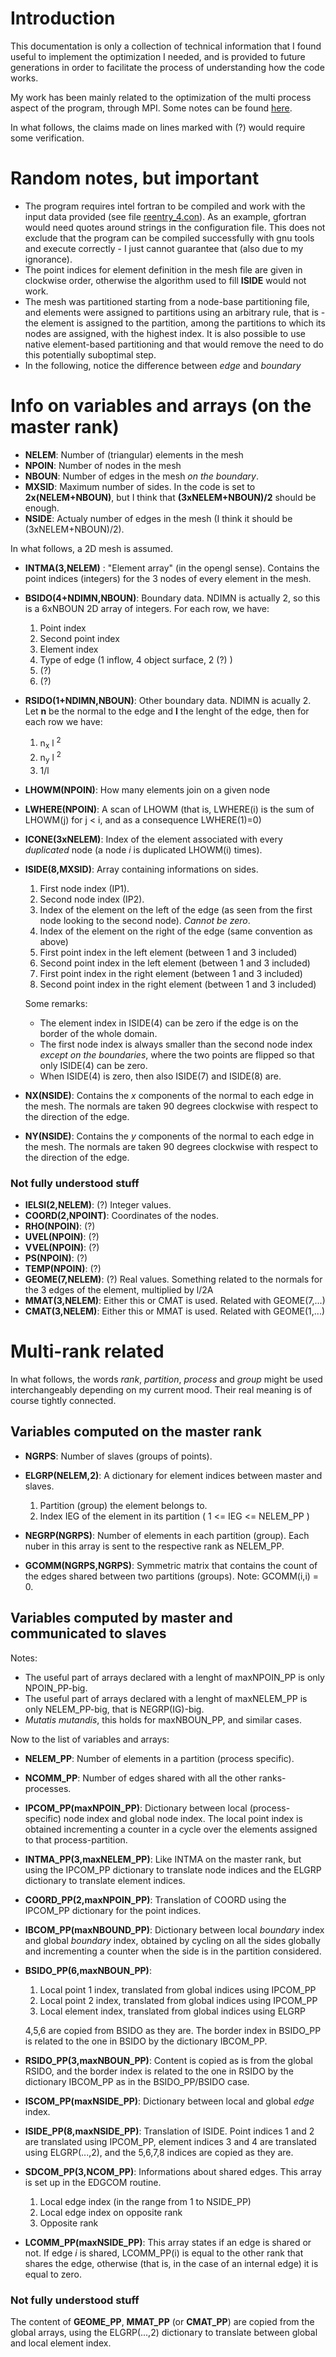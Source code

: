 # Introduction

This documentation is only a collection of technical information that I 
found useful to implement the optimization I needed, and is provided to future 
generations in order to facilitate the process of understanding how the code
works.

My work has been mainly related to the optimization of the multi process aspect
of the program, through MPI. Some notes can be found 
[here](../doc/mpi_structure.md).

In what follows, the claims made on lines marked with (?) would require some 
verification.



# Random notes, but important

*  The program requires intel fortran to be compiled and work with the input 
data provided (see file [reentry_4.con](../doc/reentry_4.con)). As an example, 
gfortran would need quotes around strings in the configuration file. This does 
not exclude that the program can be compiled successfully with gnu tools and 
execute correctly - I just cannot guarantee that (also due to my ignorance). 
* The point indices for element definition in the mesh file are given in
clockwise order, otherwise the algorithm used to fill **ISIDE** would not 
work.
* The mesh was partitioned starting from a node-base partitioning file, and 
elements were assigned to partitions using an arbitrary rule, that is - the
element is assigned to the partition, among the partitions to which its nodes
are assigned, with the highest index. It is also possible to use native 
element-based partitioning and that would remove the need to do this 
potentially suboptimal step.
* In the following, notice the difference between *edge* and *boundary* 



# Info on variables and arrays (on the master rank)

* **NELEM**: Number of (triangular) elements in the mesh
* **NPOIN**: Number of nodes in the mesh
* **NBOUN**: Number of edges in the mesh *on the boundary*.
* **MXSID**: Maximum number of sides. In the code is set to **2x(NELEM+NBOUN)**, 
  but I think that **(3xNELEM+NBOUN)/2** should be enough.
* **NSIDE**: Actualy number of edges in the mesh (I think it should be 
(3xNELEM+NBOUN)/2).

In what follows, a 2D mesh is assumed.

* **INTMA(3,NELEM)** : 
   "Element array" (in the opengl sense). Contains the point indices (integers) 
   for the 3 nodes of every element in the mesh.
                 
* **BSIDO(4+NDIMN,NBOUN)**: 
   Boundary data. NDIMN is actually 2, so this is a 6xNBOUN 2D array 
   of integers. For each row, we have:
    1. Point index
    2. Second point index
    3. Element index
    4. Type of edge (1 inflow, 4 object surface, 2 (?) )
    5. (?)
    6. (?)

* **RSIDO(1+NDIMN,NBOUN)**:
   Other boundary data. NDIMN is acually 2. Let **n** be the normal to the 
   edge and **l** the lenght of the edge, then for each row we have:
    1. n<sub>x</sub> l <sup>2</sup>
    2. n<sub>y</sub> l <sup>2</sup>
    3. 1/l

* **LHOWM(NPOIN)**: How many elements join on a given node
* **LWHERE(NPOIN)**: A scan of LHOWM (that is, LWHERE(i) is the sum of
  LHOWM(j) for j < i, and as a consequence LWHERE(1)=0)

* **ICONE(3xNELEM)**: Index of the element associated with every *duplicated* 
   node (a node *i* is duplicated LHOWM(i) times).

* **ISIDE(8,MXSID)**: Array containing informations on sides. 
    1. First node index (IP1).
    2. Second node index (IP2).
    3. Index of the element on the left of the edge (as seen from the first 
        node looking to the second node). *Cannot be zero*.
    4. Index of the element on the right of the edge (same convention as above)
    5. First point index in the left element (between 1 and 3 included)
    6. Second point index in the left element (between 1 and 3 included)
    7. First point index in the right element (between 1 and 3 included)
    8. Second point index in the right element (between 1 and 3 included)


    Some remarks:
    * The element index in ISIDE(4) can be zero if the edge is on the border of 
the whole domain.
    * The first node index is always smaller than the second node index 
*except on the boundaries*, where the two points are flipped so that only
ISIDE(4) can be zero.
    * When ISIDE(4) is zero, then also ISIDE(7) and ISIDE(8) are.

* **NX(NSIDE)**: Contains the *x* components of the normal to each edge in the
  mesh. The normals are taken 90 degrees clockwise with respect to the 
direction of the edge.
* **NY(NSIDE)**: Contains the *y* components of the normal to each edge in the
  mesh. The normals are taken 90 degrees clockwise with respect to the 
direction of the edge.


### Not fully understood stuff

* **IELSI(2,NELEM)**: (?) Integer values.
* **COORD(2,NPOINT)**: Coordinates of the nodes.
* **RHO(NPOIN)**: (?)
* **UVEL(NPOIN)**: (?)
* **VVEL(NPOIN)**: (?)
* **PS(NPOIN)**: (?)
* **TEMP(NPOIN)**: (?)
* **GEOME(7,NELEM)**: (?) Real values. Something related to the normals for the 
3 edges of the element, multiplied by l/2A 
* **MMAT(3,NELEM)**: Either this or CMAT is used. Related with GEOME(7,...)
* **CMAT(3,NELEM)**: Either this or MMAT is used. Related with GEOME(1,...)

# Multi-rank related 
In what follows, the words *rank*, *partition*, *process* and *group* might be 
used interchangeably depending on my current mood. Their real meaning is of
course tightly connected.
## Variables computed on the master rank 

* **NGRPS**: Number of slaves (groups of points).

* **ELGRP(NELEM,2)**: A dictionary for element indices between master and slaves.
    1. Partition (group) the element belongs to.
    2. Index IEG of the element in its partition ( 1 <= IEG <= NELEM_PP )

* **NEGRP(NGRPS)**: Number of elements in each partition (group). Each nuber in
  this array is sent to the respective rank as NELEM_PP.
* **GCOMM(NGRPS,NGRPS)**: Symmetric matrix that contains the count of the edges
  shared between two partitions (groups). Note: GCOMM(i,i) = 0.

## Variables computed by master and communicated to slaves
Notes:
* The useful part of arrays declared with a lenght of maxNPOIN_PP is only 
NPOIN_PP-big.
* The useful part of arrays declared with a lenght of maxNELEM_PP is only 
NELEM_PP-big, that is NEGRP(IG)-big.
* *Mutatis mutandis*, this holds for maxNBOUN_PP, and similar cases. 

Now to the list of variables and arrays:

* **NELEM_PP**: Number of elements in a partition (process specific).
* **NCOMM_PP**: Number of edges shared with all the other ranks-processes.

* **IPCOM_PP(maxNPOIN_PP)**: Dictionary between local (process-specific) node 
index and global node index.
 The local point index is obtained incrementing a counter in a 
cycle over the elements assigned to that process-partition. 

* **INTMA_PP(3,maxNELEM_PP)**: Like INTMA on the master rank, but using the
  IPCOM_PP dictionary to translate node indices and the ELGRP dictionary to
translate element indices.
* **COORD_PP(2,maxNPOIN_PP)**: Translation of COORD using the IPCOM_PP
  dictionary for the point indices. 

* **IBCOM_PP(maxNBOUND_PP)**: Dictionary between local *boundary* index and global
  *boundary* index, obtained by cycling on all the sides globally  and 
incrementing a counter when the side is in the partition considered.

* **BSIDO_PP(6,maxNBOUN_PP)**: 
    1. Local point 1 index, translated from global indices using IPCOM_PP
    2. Local point 2 index, translated from global indices using IPCOM_PP
    3. Local element index, translated from global indices using ELGRP

    4,5,6 are copied from BSIDO as they are. The border index in BSIDO_PP is
related to the one in BSIDO by the dictionary IBCOM_PP.

* **RSIDO_PP(3,maxNBOUN_PP)**: Content is copied as is from the global RSIDO,
  and the border index is related to the one in RSIDO by the dictionary
IBCOM_PP as in the BSIDO_PP/BSIDO case.

* **ISCOM_PP(maxNSIDE_PP)**: Dictionary between local and global *edge* index.

* **ISIDE_PP(8,maxNSIDE_PP)**: Translation of ISIDE. Point indices 1 and 2 are
  translated using IPCOM_PP, element indices 3 and 4 are translated using
ELGRP(...,2), and the 5,6,7,8 indices are copied as they are. 

* **SDCOM_PP(3,NCOM_PP)**: Informations about shared edges. This array is set up
  in the EDGCOM routine.
    1. Local edge index (in the range from 1 to NSIDE_PP)
    2. Local edge index on opposite rank
    3. Opposite rank 

* **LCOMM_PP(maxNSIDE_PP)**: This array states if an edge is shared or not. If
  edge *i* is shared, LCOMM_PP(i) is equal to the other rank that shares the
edge, otherwise (that is, in the case of an internal edge) it is equal to zero.




### Not fully understood stuff

The content of **GEOME_PP**, **MMAT_PP** (or **CMAT_PP**) are copied from the
global arrays, using the ELGRP(...,2) dictionary to translate between global and
local element index.

